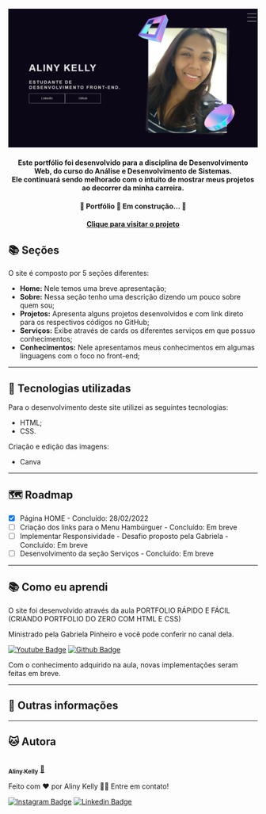 
  ![Resultado final do projeto](public/assets/image/preview.png)


<h4 align="center">
  Este portfólio foi desenvolvido para a disciplina de Desenvolvimento Web, do curso do Análise e Desenvolvimento de Sistemas.
  </br>  
  Ele continuará sendo melhorado com o intuito de mostrar meus projetos ao decorrer da minha carreira.
</h4>

<h4 align="center"> 
	🚧  Portfólio 🚀 Em construção...  🚧
</h4>

<h4 align="center"><a href="https://alinykelly.github.io/meuportfolio/">Clique para visitar o projeto</a></h4>

## 📚 Seções
O site é composto por 5 seções diferentes:

- **Home:** Nele temos uma breve apresentação;
- **Sobre:** Nessa seção tenho uma descrição dizendo um pouco sobre quem sou;
- **Projetos:** Apresenta alguns projetos desenvolvidos e com link direto para os respectivos códigos no GitHub;
- **Serviços:** Exibe através de cards os diferentes serviços em que possuo conhecimentos;
- **Conhecimentos:** Nele apresentamos meus conhecimentos em algumas linguagens com o foco no front-end;

---

## 💼 Tecnologias utilizadas
Para o desenvolvimento deste site utilizei as seguintes tecnologias:

- HTML;
- CSS.

Criação e edição das imagens:

- Canva

---

## 🗺 Roadmap

- [x] Página HOME - Concluído: 28/02/2022
- [ ] Criação dos links para o Menu Hambúrguer - Concluído: Em breve
- [ ] Implementar Responsividade - Desafio proposto pela Gabriela - Concluído: Em breve
- [ ] Desenvolvimento da seção Serviços - Concluído: Em breve

---

## 📚 Como eu aprendi
O site foi desenvolvido através da aula PORTFOLIO RÁPIDO E FÁCIL (CRIANDO PORTFOLIO DO ZERO COM HTML E CSS)

Ministrado pela Gabriela Pinheiro e você pode conferir no canal dela.

 [![Youtube Badge](https://img.shields.io/badge/-GabrielaPinheiro-60e1e0?style=flat-square&labelColor=60e1e0&logo=youtube&logoColor=1e1e2a&link=https://www.youtube.com/c/GabrielaPinheiro/featured)](https://www.youtube.com/c/GabrielaPinheiro/featured) [![Github Badge](https://img.shields.io/badge/-SpruceGabriela-60e1e0?style=flat-square&labelColor=60e1e0&logo=github&logoColor=1e1e2a&link=https://github.com/SpruceGabriela)](https://github.com/SpruceGabriela)
 
Com o conhecimento adquirido na aula, novas implementações seram feitas em breve.

---

## 💜 Outras informações


---

## 🐱 Autora<br>

<a href="https://github.com/alinykelly">
 <img style="border-radius: 50%;" src="https://avatars.githubusercontent.com/u/58093742?v=4" width="100px;" alt=""/>
 <br />
 <sub><b>Aliny Kelly</b></sub></a> <a href="https://github.com/alinykelly" title="GitHub Aliny Kelly">🚀</a>


Feito com ❤️ por Aliny Kelly 👋🏽 Entre em contato!

[![Instagram Badge](https://img.shields.io/badge/-@alinykellyfs-cf1cf1?style=flat-square&labelColor=cf1cf1&logo=instagram&logoColor=white&link=https://instagram.com/alinykellyfs)](https://instagram.com/alinykellyfs) [![Linkedin Badge](https://img.shields.io/badge/-alinykelly-blue?style=flat-square&logo=Linkedin&logoColor=white&link=https://www.linkedin.com/in/alinykelly/)](https://www.linkedin.com/in/alinykelly/) 

